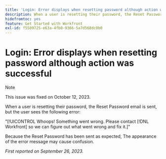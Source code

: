 ```yaml
---
title: 'Login: Error displays when resetting password although action was successful'
description: When a user is resetting their password, the Reset Password email is sent, but the user sees an error.
hidefromtoc: yes
feature: Get Started with Workfront
exl-id: f5509725-e63a-4fb0-9366-5a7d568dc0b0
---
```

# Login: Error displays when resetting password although action was successful

>[!NOTE]
>
>This issue was fixed on October 12, 2023.

When a user is resetting their password, the Reset Password email is sent, but the user sees the following error:

"[!UICONTROL Whoops! Something went wrong. Please contact [!DNL Workfront] so we can figure out what went wrong and fix it.]"

Because the Reset Password has been sent as expected, The appearance of the error message may cause confusion.

_First reported on September 26, 2023._
